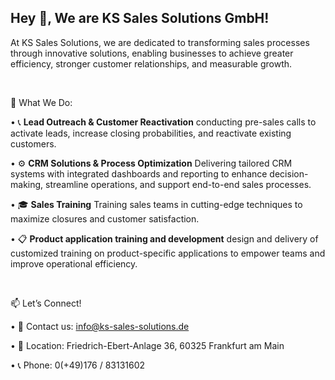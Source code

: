 ## Hey 👋, We are KS Sales Solutions GmbH!

At KS Sales Solutions, we are dedicated to transforming sales processes through innovative solutions, enabling businesses to achieve greater efficiency, stronger customer relationships, and measurable growth.

<br/>


🚀 What We Do:

•⁠ 📞 **Lead Outreach & Customer Reactivation** conducting pre-sales calls to activate leads, increase closing probabilities, and reactivate existing customers.

•⁠ ⚙️ **CRM Solutions & Process Optimization** Delivering tailored CRM systems with integrated dashboards and reporting to enhance decision-making, streamline operations, and support end-to-end sales processes.

•⁠ 🎓 **Sales Training** Training sales teams in cutting-edge techniques to maximize closures and customer satisfaction.

•⁠ 📋 **Product application training and development** design and delivery of customized training on product-specific applications to empower teams and improve operational efficiency.

<br/>


📫 Let’s Connect!

•⁠  ⁠📧 Contact us: info@ks-sales-solutions.de

•⁠  ⁠📍 Location: Friedrich-Ebert-Anlage 36, 60325 Frankfurt am Main

•⁠  ⁠📞 Phone: 0(+49)176 / 83131602
